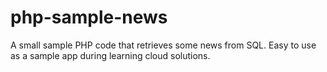 # php-sample-news
A small sample PHP code that retrieves some news from SQL. Easy to use as a sample app during learning cloud solutions.
